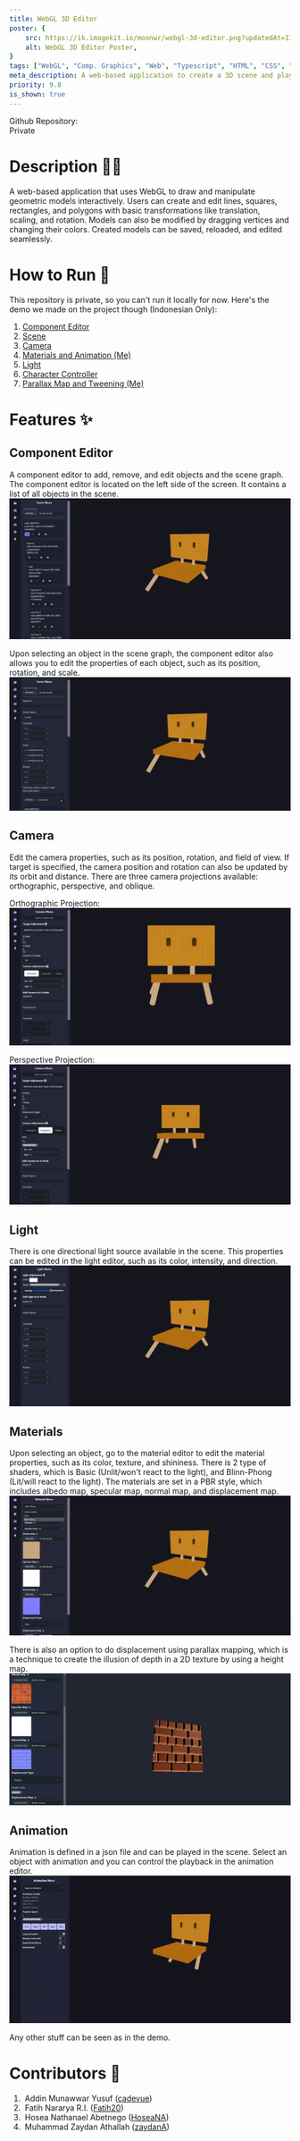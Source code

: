 ```yaml
---
title: WebGL 3D Editor
poster: {
    src: https://ik.imagekit.io/moonwr/webgl-3d-editor.png?updatedAt=1745742633310&,
    alt: WebGL 3D Editor Poster,
}
tags: ["WebGL", "Comp. Graphics", "Web", "Typescript", "HTML", "CSS", "Vite", "React", "DaisyUI"]
meta_description: A web-based application to create a 3D scene and play with it. Addin Munawwar (Cadevue).
priority: 9.8
is_shown: true
---
```


Github Repository: <br>
<span class="text-main-red p-0 m-0">Private</span>

# Description 👨‍💻
A web-based application that uses WebGL to draw and manipulate geometric models interactively. Users can create and edit lines, squares, rectangles, and polygons with basic transformations like translation, scaling, and rotation. Models can also be modified by dragging vertices and changing their colors. Created models can be saved, reloaded, and edited seamlessly.

# How to Run 🚀
This repository is private, so you can't run it locally for now. Here's the demo we made on the project though (Indonesian Only):
1. [Component Editor](https://www.loom.com/share/0baffab481934da09023bd2b82ea9524)
2. [Scene](https://www.loom.com/share/2aff15bba6f448d88f9667ffc37833f8)
3. [Camera](https://www.loom.com/share/61575364a5194dadbec0cd617310d34f)
4. [Materials and Animation (Me)](https://www.loom.com/share/f08ae8e3bde04085bdf92de0acc2844f)
5. [Light](https://www.loom.com/share/5e83ee54aa9d483ea9227f15d1114a67)
6. [Character Controller](https://www.loom.com/share/6a7fe2eabe174a48a7f4d720ceacfc9a)
7. [Parallax Map and Tweening (Me)](https://www.loom.com/share/4cf99099fa004ff6b78bf50fcc08561a)

# Features ✨
## Component Editor
A component editor to add, remove, and edit objects and the scene graph. The component editor is located on the left side of the screen. It contains a list of all objects in the scene. 
![Screenshot of WebGL 3D Editor - Scene Graph](../../assets/project/webgl-3d-editor/editor-1.png)

Upon selecting an object in the scene graph, the component editor also allows you to edit the properties of each object, such as its position, rotation, and scale.
![Screenshot of WebGL 3D Editor - Properties Editor](../../assets/project/webgl-3d-editor/editor-2.png)

## Camera
Edit the camera properties, such as its position, rotation, and field of view. If target is specified, the camera position and rotation can also be updated by its orbit and distance. There are three camera projections available: orthographic, perspective, and oblique.

Orthographic Projection:
![Screenshot of WebGL 3D Editor - Camera Orthographic Projection](../../assets/project/webgl-3d-editor/camera-1.png)

Perspective Projection:
![Screenshot of WebGL 3D Editor - Camera Perspective Projection](../../assets/project/webgl-3d-editor/camera-2.png)

## Light
There is one directional light source available in the scene. This properties can be edited in the light editor, such as its color, intensity, and direction.
![Screenshot of WebGL 3D Editor - Light](../../assets/project/webgl-3d-editor/light.png)

## Materials
Upon selecting an object, go to the material editor to edit the material properties, such as its color, texture, and shininess. There is 2 type of shaders, which is Basic (Unlit/won't react to the light), and Blinn-Phong (Lit/will react to the light). The materials are set in a PBR style, which includes albedo map, specular map, normal map, and displacement map.
![Screenshot of WebGL 3D Editor - Material](../../assets/project/webgl-3d-editor/material.png)

There is also an option to do displacement using parallax mapping, which is a technique to create the illusion of depth in a 2D texture by using a height map.
![Screenshot of WebGL 3D Editor - Parallax Mapping](../../assets/project/webgl-3d-editor/material-2.png)

## Animation
Animation is defined in a json file and can be played in the scene. Select an object with animation and you can control the playback in the animation editor.
![GIF of WebGL 3D Editor - Animation](../../assets/project/webgl-3d-editor/animation.gif)

Any other stuff can be seen as in the demo.

# Contributors 🤝
1. &nbsp;Addin Munawwar Yusuf ([cadevue](https://github.com/cadevue))
2. &nbsp;Fatih Nararya R.I. ([Fatih20](https://github.com/Fatih20))
3. &nbsp;Hosea Nathanael Abetnego ([HoseaNA](https://github.com/HoseaNA))
4. &nbsp;Muhammad Zaydan Athallah ([zaydanA](https://github.com/zaydanA))